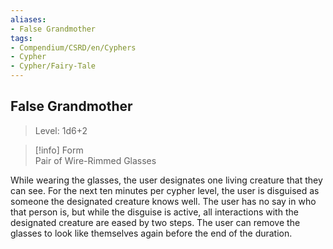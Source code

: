 ```yaml
---
aliases:
- False Grandmother
tags:
- Compendium/CSRD/en/Cyphers
- Cypher
- Cypher/Fairy-Tale
---
```


  
## False Grandmother  
>Level: 1d6+2  
  
>[!info] Form  
>Pair of Wire-Rimmed Glasses
  
While wearing the glasses, the user designates one living creature that they can see. For the next ten minutes per cypher level, the user is disguised as someone the designated creature knows well. The user has no say in who that person is, but while the disguise is active, all interactions with the designated creature are eased by two steps. The user can remove the glasses to look like themselves again before the end of the duration.